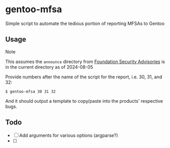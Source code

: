 # gentoo-mfsa

Simple script to automate the tedious portion of reporting MFSAs to Gentoo

## Usage

> [!NOTE]
> This assumes the `announce` directory from [Foundation Security Advisories](https://github.com/mozilla/foundation-security-advisories) is in the current directory as of 2024-08-05

Provide numbers after the name of the script for the report, i.e. 30, 31, and 32:

```
$ gentoo-mfsa 30 31 32
```

And it should output a template to copy/paste into the products' respective bugs.

## Todo

- [ ] Add arguments for various options (argparse?)
- [ ] 
